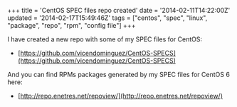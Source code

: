 +++
title = 'CentOS SPEC files repo created'
date = '2014-02-11T14:22:00Z'
updated = '2014-02-17T15:49:46Z'
tags = ["centos", "spec", "linux", "package", "repo", "rpm", "config file"]
+++

I have created a new repo with some of my SPEC files for CentOS:

- [https://github.com/vicendominguez/CentOS-SPECS](https://github.com/vicendominguez/CentOS-SPECS)

And you can find RPMs packages generated by my SPEC files for CentOS 6 here:

- [http://repo.enetres.net/repoview/](http://repo.enetres.net/repoview/)
